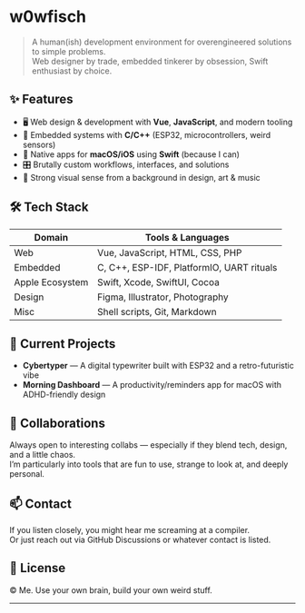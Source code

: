 # w0wfisch

> A human(ish) development environment for overengineered solutions to simple problems.  
> Web designer by trade, embedded tinkerer by obsession, Swift enthusiast by choice.
> 
## ✨ Features

- 🖥 Web design & development with **Vue**, **JavaScript**, and modern tooling  
- 🔌 Embedded systems with **C/C++** (ESP32, microcontrollers, weird sensors)  
- 🍎 Native apps for **macOS/iOS** using **Swift** (because I can)  
- 🎛 Brutally custom workflows, interfaces, and solutions  
- 🎨 Strong visual sense from a background in design, art & music

## 🛠 Tech Stack

| Domain          | Tools & Languages                          |
|------------------|--------------------------------------------|
| Web              | Vue, JavaScript, HTML, CSS, PHP            |
| Embedded         | C, C++, ESP-IDF, PlatformIO, UART rituals  |
| Apple Ecosystem  | Swift, Xcode, SwiftUI, Cocoa               |
| Design           | Figma, Illustrator, Photography            |
| Misc             | Shell scripts, Git, Markdown               |

## 🧪 Current Projects

- **Cybertyper** — A digital typewriter built with ESP32 and a retro-futuristic vibe  
- **Morning Dashboard** — A productivity/reminders app for macOS with ADHD-friendly design

## 🤝 Collaborations

Always open to interesting collabs — especially if they blend tech, design, and a little chaos.  
I’m particularly into tools that are fun to use, strange to look at, and deeply personal.

## 📫 Contact

If you listen closely, you might hear me screaming at a compiler.  
Or just reach out via GitHub Discussions or whatever contact is listed.

## 🪪 License

© Me. Use your own brain, build your own weird stuff.

---

<!---
w0wfisch/w0wfisch is a ✨ special ✨ repository because its `README.md` (this file) appears on your GitHub profile.
You can click the Preview link to take a look at your changes.
--->
